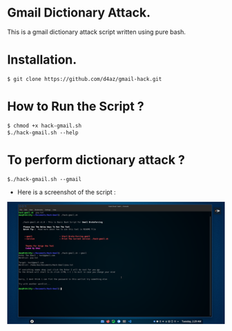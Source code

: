 # Gmail Dictionary Attack.

This is a gmail dictionary attack script
written using pure bash. 


# Installation.

    $ git clone https://github.com/d4az/gmail-hack.git


# How to Run the Script ? 

    $ chmod +x hack-gmail.sh     
    $./hack-gmail.sh --help
         

# To perform dictionary attack ?

    $./hack-gmail.sh --gmail
        

- Here is a screenshot of the script :

![ss](https://github.com/d4az/gmail-hack/blob/main/demo.png)

